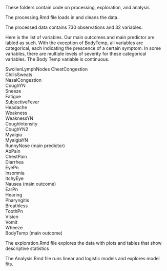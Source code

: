 These folders contain code on processing, exploration, and analysis  

The processing.Rmd file loads in and cleans the data.

The processed data contains 730 observations and 32 variables.

Here is the list of variables. Our main outcomes and main predictor are labled as such. With the exception of BodyTemp, all variables are categorical, each indicating the prescence of a certain symptom. In some variables, there are multiple levels of severity for these categorical variables. The Body Temp variable is continuous.

SwollenLymphNodes 
ChestCongestion   
ChillsSweats      
NasalCongestion   
CoughYN           
Sneeze            
Fatigue         
SubjectiveFever   
Headache         
Weakness          
WeaknessYN       
CoughIntensity    
CoughYN2          
Myalgia           
MyalgiaYN        
RunnyNose (main predictor)       
AbPain            
ChestPain        
Diarrhea          
EyePn             
Insomnia          
ItchyEye          
Nausea (main outcome)           
EarPn             
Hearing          
Pharyngitis      
Breathless        
ToothPn           
Vision            
Vomit             
Wheeze            
BodyTemp (main outcome)



The exploration.Rmd file explores the data with plots and tables that show descriptive statistics

The Analysis.Rmd file runs linear and logistic models and explores model fits.

